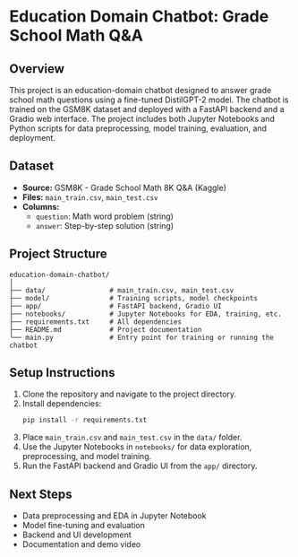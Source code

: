 # Education Domain Chatbot: Grade School Math Q&A

## Overview
This project is an education-domain chatbot designed to answer grade school math questions using a fine-tuned DistilGPT-2 model. The chatbot is trained on the GSM8K dataset and deployed with a FastAPI backend and a Gradio web interface. The project includes both Jupyter Notebooks and Python scripts for data preprocessing, model training, evaluation, and deployment.

## Dataset
- **Source:** GSM8K - Grade School Math 8K Q&A (Kaggle)
- **Files:** `main_train.csv`, `main_test.csv`
- **Columns:**
  - `question`: Math word problem (string)
  - `answer`: Step-by-step solution (string)

## Project Structure
```
education-domain-chatbot/
│
├── data/                # main_train.csv, main_test.csv
├── model/               # Training scripts, model checkpoints
├── app/                 # FastAPI backend, Gradio UI
├── notebooks/           # Jupyter Notebooks for EDA, training, etc.
├── requirements.txt     # All dependencies
├── README.md            # Project documentation
└── main.py              # Entry point for training or running the chatbot
```

## Setup Instructions
1. Clone the repository and navigate to the project directory.
2. Install dependencies:
   ```bash
   pip install -r requirements.txt
   ```
3. Place `main_train.csv` and `main_test.csv` in the `data/` folder.
4. Use the Jupyter Notebooks in `notebooks/` for data exploration, preprocessing, and model training.
5. Run the FastAPI backend and Gradio UI from the `app/` directory.

## Next Steps
- Data preprocessing and EDA in Jupyter Notebook
- Model fine-tuning and evaluation
- Backend and UI development
- Documentation and demo video